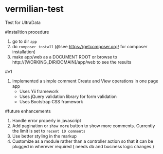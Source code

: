 # vermilian-test
Test for UltraData

#installtion procedure
1. go to dir `app`
2. do `composer install` (@see https://getcomposer.org/ for composer installation)
3. make app/web as a DOCUMENT ROOT or browse to http://[WORKING_DIR/DOMAIN]/app/web to see the results
 
#v1
 1. Implemented a simple comment Create and View operations in one page app
    - Uses Yii framework
    - Uses jQuery validation library for form validation
    - Uses Bootstrap CSS framework
 
#future enhancements
 1. Handle error properly in javascript
 2. Add pagination or `show more` button to show more comments. Currently the limit is set to `recent 10 comments`
 3. Use better styling in the markup
 4. Customize as a module rather than a controller action so that it can be plugged in wherever required ( needs db and business logic changes )
 
